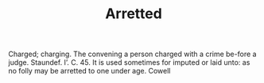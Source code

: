 ---
title: Arretted
permalink: "/definitions/arretted.html"
body: 'Charged; charging. The convening a person charged with a crime be-fore a judge.
  Staundef. I’. C. 45. It is used sometimes for imputed or laid unto: as no folly
  may be arretted to one under age. Cowell'
published_at: '2018-07-07'
layout: post
---